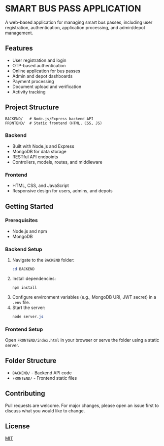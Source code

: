 # SMART BUS PASS APPLICATION

A web-based application for managing smart bus passes, including user registration, authentication, application processing, and admin/depot management.

## Features
- User registration and login
- OTP-based authentication
- Online application for bus passes
- Admin and depot dashboards
- Payment processing
- Document upload and verification
- Activity tracking

## Project Structure
```
BACKEND/   # Node.js/Express backend API
FRONTEND/  # Static frontend (HTML, CSS, JS)
```

### Backend
- Built with Node.js and Express
- MongoDB for data storage
- RESTful API endpoints
- Controllers, models, routes, and middleware

### Frontend
- HTML, CSS, and JavaScript
- Responsive design for users, admins, and depots

## Getting Started

### Prerequisites
- Node.js and npm
- MongoDB

### Backend Setup
1. Navigate to the `BACKEND` folder:
   ```powershell
   cd BACKEND
   ```
2. Install dependencies:
   ```powershell
   npm install
   ```
3. Configure environment variables (e.g., MongoDB URI, JWT secret) in a `.env` file.
4. Start the server:
   ```powershell
   node server.js
   ```

### Frontend Setup
Open `FRONTEND/index.html` in your browser or serve the folder using a static server.

## Folder Structure
- `BACKEND/` - Backend API code
- `FRONTEND/` - Frontend static files

## Contributing
Pull requests are welcome. For major changes, please open an issue first to discuss what you would like to change.

## License
[MIT](LICENSE)
